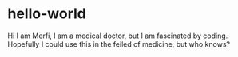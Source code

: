 # hello-world
Hi
I am Merfi, I am a medical doctor, but I am fascinated by coding. Hopefully I could use this in the feiled of medicine, but who knows?
